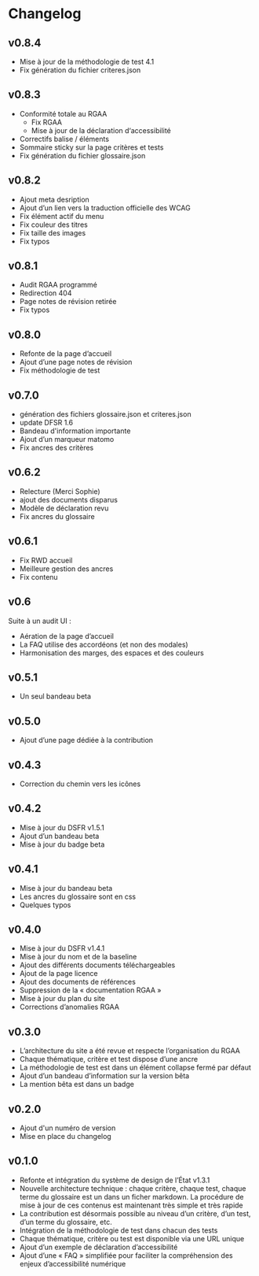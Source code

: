 Changelog
====================================================================

v0.8.4
--------------------------------------------------------------------

* Mise à jour de la méthodologie de test 4.1
* Fix génération du fichier criteres.json

v0.8.3
--------------------------------------------------------------------

* Conformité totale au RGAA
	* Fix RGAA  
	* Mise à jour de la déclaration d‘accessibilité
* Correctifs balise / éléments
* Sommaire sticky sur la page critères et tests
* Fix génération du fichier glossaire.json


v0.8.2
--------------------------------------------------------------------

* Ajout meta desription 
* Ajout d’un lien vers la traduction officielle des WCAG
* Fix élément actif du menu 
* Fix couleur des titres 
* Fix taille des images
* Fix typos

v0.8.1
--------------------------------------------------------------------

* Audit RGAA programmé 
* Redirection 404 
* Page notes de révision retirée 
* Fix typos

v0.8.0
--------------------------------------------------------------------

* Refonte de la page d’accueil 
* Ajout d’une page notes de révision 
* Fix méthodologie de test

v0.7.0
--------------------------------------------------------------------

* génération des fichiers glossaire.json et criteres.json 
* update DFSR 1.6 
* Bandeau d'information importante 
* Ajout d’un marqueur matomo 
* Fix ancres des critères

v0.6.2
--------------------------------------------------------------------

* Relecture (Merci Sophie) 
* ajout des documents disparus 
* Modèle de déclaration revu 
* Fix ancres du glossaire

v0.6.1
--------------------------------------------------------------------

* Fix RWD accueil 
* Meilleure gestion des ancres 
* Fix contenu

v0.6
--------------------------------------------------------------------

Suite à un audit UI :
* Aération de la page d’accueil 
* La FAQ utilise des accordéons (et non des modales) 
* Harmonisation des marges, des espaces et des couleurs

v0.5.1
--------------------------------------------------------------------

* Un seul bandeau beta

v0.5.0
--------------------------------------------------------------------

* Ajout d’une page dédiée à la contribution

v0.4.3
--------------------------------------------------------------------

* Correction du chemin vers les icônes

v0.4.2
--------------------------------------------------------------------

* Mise à jour du DSFR v1.5.1 
* Ajout d’un bandeau beta 
* Mise à jour du badge beta

v0.4.1
--------------------------------------------------------------------

* Mise à jour du bandeau beta 
* Les ancres du glossaire sont en css 
* Quelques typos

v0.4.0
--------------------------------------------------------------------

* Mise à jour du DSFR v1.4.1 
* Mise à jour du nom et de la baseline 
* Ajout des différents documents téléchargeables 
* Ajout de la page licence 
* Ajout des documents de références 
* Suppression de la « documentation RGAA » 
* Mise à jour du plan du site 
* Corrections d’anomalies RGAA

v0.3.0
--------------------------------------------------------------------

* L’architecture du site a été revue et respecte l’organisation du RGAA 
* Chaque thématique, critère et test dispose d’une ancre 
* La méthodologie de test est dans un élément collapse fermé par défaut 
* Ajout d’un bandeau d’information sur la version bêta 
* La mention bêta est dans un badge

v0.2.0
--------------------------------------------------------------------

* Ajout d'un numéro de version 
* Mise en place du changelog

v0.1.0
--------------------------------------------------------------------

* Refonte et intégration du système de design de l’État v1.3.1 
* Nouvelle architecture technique : chaque critère, chaque test, chaque terme du glossaire est un dans un ficher markdown. La procédure de mise à jour de ces contenus est maintenant très simple et très rapide 
* La contribution est désormais possible au niveau d’un critère, d’un test, d’un terme du glossaire, etc. 
* Intégration de la méthodologie de test dans chacun des tests 
* Chaque thématique, critère ou test est disponible via une URL unique 
* Ajout d’un exemple de déclaration d’accessibilité 
* Ajout d’une « FAQ » simplifiée pour faciliter la compréhension des enjeux d’accessibilité numérique



